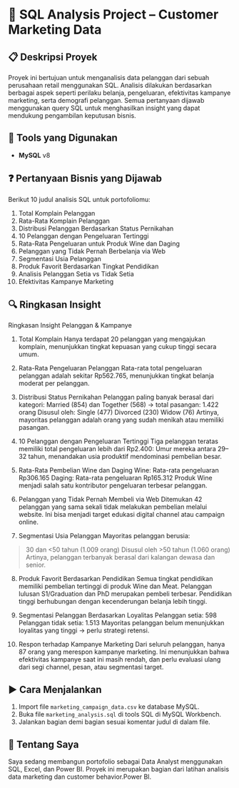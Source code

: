 # 🧠 SQL Analysis Project – Customer Marketing Data

## 📋 Deskripsi Proyek

Proyek ini bertujuan untuk menganalisis data pelanggan dari sebuah perusahaan retail menggunakan SQL. Analisis dilakukan berdasarkan berbagai aspek seperti perilaku belanja, pengeluaran, efektivitas kampanye marketing, serta demografi pelanggan. Semua pertanyaan dijawab menggunakan query SQL untuk menghasilkan insight yang dapat mendukung pengambilan keputusan bisnis.

## 🧰 Tools yang Digunakan

- **MySQL** v8

## ❓ Pertanyaan Bisnis yang Dijawab

Berikut 10 judul analisis SQL untuk portofoliomu:

1. Total Komplain Pelanggan
2. Rata-Rata Komplain Pelanggan
3. Distribusi Pelanggan Berdasarkan Status Pernikahan
4. 10 Pelanggan dengan Pengeluaran Tertinggi
5. Rata-Rata Pengeluaran untuk Produk Wine dan Daging
6. Pelanggan yang Tidak Pernah Berbelanja via Web
7. Segmentasi Usia Pelanggan
8. Produk Favorit Berdasarkan Tingkat Pendidikan
9. Analisis Pelanggan Setia vs Tidak Setia
10. Efektivitas Kampanye Marketing

## 🔍 Ringkasan Insight

Ringkasan Insight Pelanggan & Kampanye
1. Total Komplain
Hanya terdapat 20 pelanggan yang mengajukan komplain, menunjukkan tingkat kepuasan yang cukup tinggi secara umum.

2. Rata-Rata Pengeluaran Pelanggan
Rata-rata total pengeluaran pelanggan adalah sekitar Rp562.765, menunjukkan tingkat belanja moderat per pelanggan.

3. Distribusi Status Pernikahan
Pelanggan paling banyak berasal dari kategori:
Married (854) dan Together (568) → total pasangan: 1.422 orang
Disusul oleh:
Single (477)
Divorced (230)
Widow (76)
Artinya, mayoritas pelanggan adalah orang yang sudah menikah atau memiliki pasangan.

4. 10 Pelanggan dengan Pengeluaran Tertinggi
Tiga pelanggan teratas memiliki total pengeluaran lebih dari Rp2.400:
Umur mereka antara 29–32 tahun, menandakan usia produktif mendominasi pembelian besar.

5. Rata-Rata Pembelian Wine dan Daging
Wine: Rata-rata pengeluaran Rp306.165
Daging: Rata-rata pengeluaran Rp165.312
Produk Wine menjadi salah satu kontributor pengeluaran terbesar pelanggan.

6. Pelanggan yang Tidak Pernah Membeli via Web
Ditemukan 42 pelanggan yang sama sekali tidak melakukan pembelian melalui website.
Ini bisa menjadi target edukasi digital channel atau campaign online.

7. Segmentasi Usia Pelanggan
Mayoritas pelanggan berusia:
>30 dan <50 tahun (1.009 orang)
Disusul oleh >50 tahun (1.060 orang)
Artinya, pelanggan terbanyak berasal dari kalangan dewasa dan senior.

8. Produk Favorit Berdasarkan Pendidikan
Semua tingkat pendidikan memiliki pembelian tertinggi di produk Wine dan Meat.
Pelanggan lulusan S1/Graduation dan PhD merupakan pembeli terbesar.
Pendidikan tinggi berhubungan dengan kecenderungan belanja lebih tinggi.

9. Segmentasi Pelanggan Berdasarkan Loyalitas
Pelanggan setia: 598
Pelanggan tidak setia: 1.513
Mayoritas pelanggan belum menunjukkan loyalitas yang tinggi → perlu strategi retensi.

10. Respon terhadap Kampanye Marketing
Dari seluruh pelanggan, hanya 87 orang yang merespon kampanye marketing.
Ini menunjukkan bahwa efektivitas kampanye saat ini masih rendah, dan perlu evaluasi ulang dari segi channel, pesan, atau segmentasi target.

## ▶️ Cara Menjalankan

1. Import file `marketing_campaign_data.csv` ke database MySQL.
2. Buka file `marketing_analysis.sql` di tools SQL di MySQL Workbench.
3. Jalankan bagian demi bagian sesuai komentar judul di dalam file.

## 👤 Tentang Saya

Saya sedang membangun portofolio sebagai Data Analyst menggunakan SQL, Excel, dan Power BI. Proyek ini merupakan bagian dari latihan analisis data marketing dan customer behavior.Power BI.